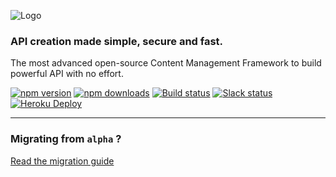 ![Logo](https://cldup.com/7umchwdUBh.png)

### API creation made simple, secure and fast.

The most advanced open-source Content Management Framework to build powerful API with no effort.

[![npm version](https://img.shields.io/npm/v/strapi.svg)](https://www.npmjs.org/package/strapi)
[![npm downloads](https://img.shields.io/npm/dm/strapi.svg)](https://www.npmjs.org/package/strapi)
[![Build status](https://travis-ci.org/strapi/strapi.svg?branch=master)](https://travis-ci.org/strapi/strapi)
[![Slack status](https://slack.strapi.io/badge.svg)](http://slack.strapi.io)
[![Heroku Deploy](https://www.herokucdn.com/deploy/button.svg)](https://heroku.com/deploy?template=https://github.com/strapi/strapi-heroku-app)

---

### Migrating from `alpha` ?

[Read the migration guide](./migration-guide/migration-guide-alpha.26-to-beta.md)
